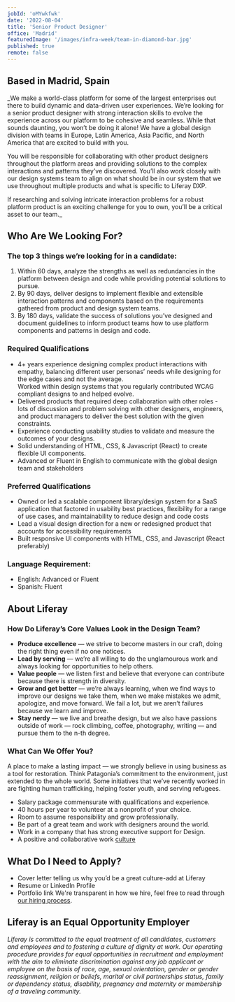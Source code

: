 ```yaml
---
jobId: 'oMYwkfwk'
date: '2022-08-04'
title: 'Senior Product Designer'
office: 'Madrid'
featuredImage: '/images/infra-week/team-in-diamond-bar.jpg'
published: true
remote: false
---
```


## Based in Madrid, Spain

_We make a world-class platform for some of the largest enterprises out there to build dynamic and data-driven user experiences. We’re looking for a senior product designer with strong interaction skills to evolve the experience across our platform to be cohesive and seamless. While that sounds daunting, you won’t be doing it alone! We have a global design division with teams in Europe, Latin America, Asia Pacific, and North America that are excited to build with you.

You will be responsible for collaborating with other product designers throughout the platform areas and providing solutions to the complex interactions and patterns they’ve discovered. You’ll also work closely with our design systems team to align on what should be in our system that we use throughout multiple products and what is specific to Liferay DXP. 

If researching and solving intricate interaction problems for a robust platform product is an exciting challenge for you to own, you’ll be a critical asset to our team._

## Who Are We Looking For?

### The top 3 things we’re looking for in a candidate:

1. Within 60 days, analyze the strengths as well as redundancies in the platform between design and code while providing potential solutions to pursue.
2. By 90 days, deliver designs to implement flexible and extensible interaction patterns and components based on the requirements gathered from product and design system teams.
3. By 180 days, validate the success of solutions you’ve designed and document guidelines to inform product teams how to use platform components and patterns in design and code.

### Required Qualifications

- 4+ years experience designing complex product interactions with empathy, balancing different user personas’ needs while designing for the edge cases and not the average.  
Worked within design systems that you regularly contributed WCAG compliant designs to and helped evolve.
- Delivered products that required deep collaboration with other roles - lots of discussion and problem solving with other designers, engineers, and product managers to deliver the best solution with the given constraints. 
- Experience conducting usability studies to validate and measure the outcomes of your designs.
- Solid understanding of HTML, CSS, & Javascript (React) to create flexible UI components.
- Advanced or Fluent in English to communicate with the global design team and stakeholders

### Preferred Qualifications

- Owned or led a scalable component library/design system for a SaaS application that factored in usability best practices, flexibility for a range of use cases, and maintainability to reduce design and code costs
- Lead a visual design direction for a new or redesigned product that accounts for accessibility requirements
- Built responsive UI components with HTML, CSS, and Javascript (React preferably)

### Language Requirement:

- English: Advanced or Fluent
- Spanish: Fluent

## About Liferay

### How Do Liferay’s Core Values Look in the Design Team?

- **Produce excellence** — we strive to become masters in our craft, doing the right thing even if no one notices.
- **Lead by serving** — we’re all willing to do the unglamourous work and always looking for opportunities to help others.
- **Value people** — we listen first and believe that everyone can contribute because there is strength in diversity.
- **Grow and get better** — we’re always learning, when we find ways to improve our designs we take them, when we make mistakes we admit, apologize, and move forward. We fail a lot, but we aren’t failures because we learn and improve.
- **Stay nerdy** — we live and breathe design, but we also have passions outside of work — rock climbing, coffee, photography, writing — and pursue them to the n-th degree.

### What Can We Offer You?

A place to make a lasting impact — we strongly believe in using business as a tool for restoration. Think Patagonia’s commitment to the environment, just extended to the whole world. Some initiatives that we’ve recently worked in are fighting human trafficking, helping foster youth, and serving refugees.
- Salary package commensurate with qualifications and experience.
- 40 hours per year to volunteer at a nonprofit of your choice.
- Room to assume responsibility and grow professionally.
- Be part of a great team and work with designers around the world.
- Work in a company that has strong executive support for Design.
- A positive and collaborative work [culture](https://www.youtube.com/watch?v=2EPZxIC5ogU)

## What Do I Need to Apply?

- Cover letter telling us why you’d be a great culture-add at Liferay
- Resume or LinkedIn Profile
- Portfolio link
We're transparent in how we hire, feel free to read through [our hiring process](https://liferay.design/articles/2021/how-we-hire/).


## Liferay is an Equal Opportunity Employer

_Liferay is committed to the equal treatment of all candidates, customers and employees and to fostering a culture of dignity at work. Our operating procedure provides for equal opportunities in recruitment and employment with the aim to eliminate discrimination against any job applicant or employee on the basis of race, age, sexual orientation, gender or gender reassignment, religion or beliefs, marital or civil partnerships status, family or dependency status, disability, pregnancy and maternity or membership of a traveling community._
